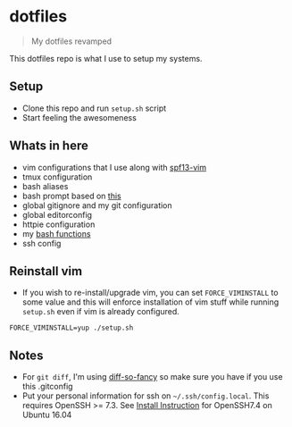 # dotfiles

> My dotfiles revamped

This dotfiles repo is what I use to setup my systems.

## Setup

- Clone this repo and run `setup.sh` script
- Start feeling the awesomeness

## Whats in here

- vim configurations that I use along with [spf13-vim](https://github.com/techgaun/spf13-vim)
- tmux configuration
- bash aliases
- bash prompt based on [this](https://github.com/mathiasbynens/dotfiles/blob/master/.bash_prompt)
- global gitignore and my git configuration
- global editorconfig
- httpie configuration
- my [bash functions](.functions)
- ssh config

## Reinstall vim

- If you wish to re-install/upgrade vim, you can set `FORCE_VIMINSTALL` to some value and
this will enforce installation of vim stuff while running `setup.sh` even if vim is already configured.

```shell
FORCE_VIMINSTALL=yup ./setup.sh
```

## Notes

- For `git diff`, I'm using [diff-so-fancy](https://github.com/so-fancy/diff-so-fancy) so make sure you have if you use this .gitconfig
- Put your personal information for ssh on `~/.ssh/config.local`. This requires OpenSSH >= 7.3. See [Install Instruction](https://gist.github.com/techgaun/df66d37379df37838482c4c3470bc48e) for OpenSSH7.4 on Ubuntu 16.04

